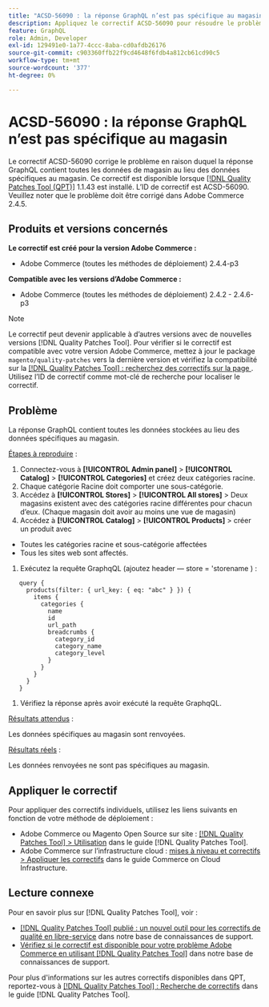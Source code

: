 ```yaml
---
title: "ACSD-56090 : la réponse GraphQL n’est pas spécifique au magasin"
description: Appliquez le correctif ACSD-56090 pour résoudre le problème Adobe Commerce en raison duquel la réponse GraphQL contient toutes les données stockées au lieu des données spécifiques au magasin.
feature: GraphQL
role: Admin, Developer
exl-id: 129491e0-1a77-4ccc-8aba-cd0afdb26176
source-git-commit: c903360ffb22f9cd4648f6fdb4a812cb61cd90c5
workflow-type: tm+mt
source-wordcount: '377'
ht-degree: 0%

---
```


# ACSD-56090 : la réponse GraphQL n’est pas spécifique au magasin

Le correctif ACSD-56090 corrige le problème en raison duquel la réponse GraphQL contient toutes les données de magasin au lieu des données spécifiques au magasin. Ce correctif est disponible lorsque [[!DNL Quality Patches Tool (QPT)]](/help/announcements/adobe-commerce-announcements/magento-quality-patches-released-new-tool-to-self-serve-quality-patches.md) 1.1.43 est installé. L’ID de correctif est ACSD-56090. Veuillez noter que le problème doit être corrigé dans Adobe Commerce 2.4.5.

## Produits et versions concernés

**Le correctif est créé pour la version Adobe Commerce :**

* Adobe Commerce (toutes les méthodes de déploiement) 2.4.4-p3

**Compatible avec les versions d’Adobe Commerce :**

* Adobe Commerce (toutes les méthodes de déploiement) 2.4.2 - 2.4.6-p3

>[!NOTE]
>
>Le correctif peut devenir applicable à d’autres versions avec de nouvelles versions [!DNL Quality Patches Tool]. Pour vérifier si le correctif est compatible avec votre version Adobe Commerce, mettez à jour le package `magento/quality-patches` vers la dernière version et vérifiez la compatibilité sur la [[!DNL Quality Patches Tool] : recherchez des correctifs sur la page ](https://experienceleague.adobe.com/tools/commerce-quality-patches/index.html). Utilisez l’ID de correctif comme mot-clé de recherche pour localiser le correctif.

## Problème

La réponse GraphQL contient toutes les données stockées au lieu des données spécifiques au magasin.

<u>Étapes à reproduire</u> :

1. Connectez-vous à **[!UICONTROL Admin panel]** > **[!UICONTROL Catalog]** > **[!UICONTROL Categories]** et créez deux catégories racine.
1. Chaque catégorie Racine doit comporter une sous-catégorie.
1. Accédez à **[!UICONTROL Stores]** > **[!UICONTROL All stores]** > Deux magasins existent avec des catégories racine différentes pour chacun d’eux. (Chaque magasin doit avoir au moins une vue de magasin)
1. Accédez à **[!UICONTROL Catalog]** > **[!UICONTROL Products]** > créer un produit avec

* Toutes les catégories racine et sous-catégorie affectées
* Tous les sites web sont affectés.

1. Exécutez la requête GraphqQL (ajoutez header — store = &#39;storename ) :

```
   query {
     products(filter: { url_key: { eq: "abc" } }) {
       items {
         categories {
           name
           id
           url_path
           breadcrumbs {
             category_id
             category_name
             category_level
           }
         }
       }
     }
   }
```

1. Vérifiez la réponse après avoir exécuté la requête GraphqQL.

<u>Résultats attendus</u> :

Les données spécifiques au magasin sont renvoyées.

<u>Résultats réels</u> :

Les données renvoyées ne sont pas spécifiques au magasin.

## Appliquer le correctif

Pour appliquer des correctifs individuels, utilisez les liens suivants en fonction de votre méthode de déploiement :

* Adobe Commerce ou Magento Open Source sur site : [[!DNL Quality Patches Tool] > Utilisation](https://experienceleague.adobe.com/docs/commerce-operations/tools/quality-patches-tool/usage.html) dans le guide [!DNL Quality Patches Tool].
* Adobe Commerce sur l’infrastructure cloud : [mises à niveau et correctifs > Appliquer les correctifs](https://experienceleague.adobe.com/docs/commerce-cloud-service/user-guide/develop/upgrade/apply-patches.html) dans le guide Commerce on Cloud Infrastructure.

## Lecture connexe

Pour en savoir plus sur [!DNL Quality Patches Tool], voir :

* [[!DNL Quality Patches Tool] publié : un nouvel outil pour les correctifs de qualité en libre-service](/help/announcements/adobe-commerce-announcements/magento-quality-patches-released-new-tool-to-self-serve-quality-patches.md) dans notre base de connaissances de support.
* [Vérifiez si le correctif est disponible pour votre problème Adobe Commerce en utilisant  [!DNL Quality Patches Tool]](/help/support-tools/patches-available-in-qpt-tool/check-patch-for-magento-issue-with-magento-quality-patches.md) dans notre base de connaissances de support.

Pour plus d&#39;informations sur les autres correctifs disponibles dans QPT, reportez-vous à [[!DNL Quality Patches Tool] : Recherche de correctifs](https://experienceleague.adobe.com/tools/commerce-quality-patches/index.html) dans le guide [!DNL Quality Patches Tool].
